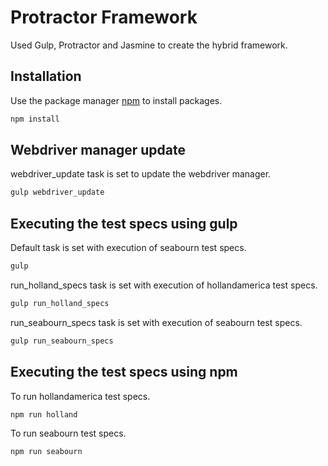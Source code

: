 # Protractor Framework

Used Gulp, Protractor and Jasmine to create the hybrid framework.

## Installation

Use the package manager [npm](https://www.npmjs.com/) to install packages.

```bash
npm install
```
## Webdriver manager update

webdriver_update task is set to update the webdriver manager.
```bash
gulp webdriver_update
```

## Executing the test specs using gulp

Default task is set with execution of seabourn test specs.
```bash
gulp
```

run_holland_specs task is set with execution of hollandamerica test specs.
```bash
gulp run_holland_specs
```

run_seabourn_specs task is set with execution of seabourn test specs.
```bash
gulp run_seabourn_specs
```

## Executing the test specs using npm

To run hollandamerica test specs.
```bash
npm run holland
```

To run seabourn test specs.
```bash
npm run seabourn
```